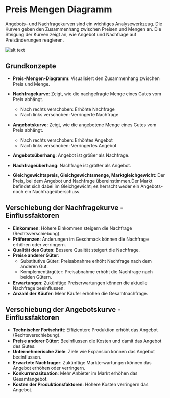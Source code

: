 # Preis Mengen Diagramm

Angebots- und Nachfragekurven sind ein wichtiges Analysewerkzeug. Die Kurven geben den Zusammenhang zwischen Preisen und Mengen an. Die Steigung der Kurven zeigt an, wie Angebot und Nachfrage auf Preisänderungen reagieren.

![alt text](src/Gleichgewichtspreis.svg.png)

## Grundkonzepte

- **Preis-Mengen-Diagramm**: Visualisiert den Zusammenhang zwischen Preis und Menge.
- **Nachfragekurve**: Zeigt, wie die nachgefragte Menge eines Gutes vom Preis abhängt.
  - Nach rechts verschoben: Erhöhte Nachfrage
  - Nach links verschoben: Verringerte Nachfrage
- **Angebotskurve**: Zeigt, wie die angebotene Menge eines Gutes vom Preis abhängt.
  - Nach rechts verschoben: Erhöhtes Angebot
  - Nach links verschoben: Verringertes Angebot

- **Angebotsüberhang**: Angebot ist größer als Nachfrage.
- **Nachfrageüberhang**: Nachfrage ist größer als Angebot.

- **Gleichgewichtspreis, Gleichgewichtsmenge, Marktgleichgewicht**: Der Preis, bei dem Angebot und Nachfrage übereinstimmen.Der Markt befindet sich dabei im Gleichgewicht; es herrscht weder ein Angebots- noch ein Nachfrageüberschuss.

## Verschiebung der Nachfragekurve - Einflussfaktoren

- **Einkommen**: Höhere Einkommen steigern die Nachfrage (Rechtsverschiebung).
- **Präferenzen**: Änderungen im Geschmack können die Nachfrage erhöhen oder verringern.
- **Qualität des Gutes**: Bessere Qualität steigert die Nachfrage.
- **Preise anderer Güter**: 
  - Substitutive Güter: Preisabnahme erhöht Nachfrage nach dem anderen Gut.
  - Komplementärgüter: Preisabnahme erhöht die Nachfrage nach beiden Gütern.
- **Erwartungen**: Zukünftige Preiserwartungen können die aktuelle Nachfrage beeinflussen.
- **Anzahl der Käufer**: Mehr Käufer erhöhen die Gesamtnachfrage.

## Verschiebung der Angebotskurve - Einflussfaktoren

- **Technischer Fortschritt**: Effizientere Produktion erhöht das Angebot (Rechtsverschiebung).
- **Preise anderer Güter**: Beeinflussen die Kosten und damit das Angebot des Gutes.
- **Unternehmerische Ziele**: Ziele wie Expansion können das Angebot beeinflussen.
- **Erwartete Nachfrager**: Zukünftige Markterwartungen können das Angebot erhöhen oder verringern.
- **Konkurrenzsituation**: Mehr Anbieter im Markt erhöhen das Gesamtangebot.
- **Kosten der Produktionsfaktoren**: Höhere Kosten verringern das Angebot.